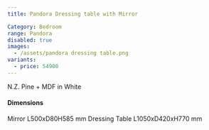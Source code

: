 ```yaml
---
title: Pandora Dressing table with Mirror

Category: Bedroom
range: Pandora
disabled: true
images:
  - /assets/pandora dressing table.png
variants:
  - price: 54900
---
```

N.Z. Pine + MDF in White

#### Dimensions

Mirror  L500xD80H585 mm
Dressing Table L1050xD420xH770 mm
